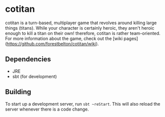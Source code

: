 cotitan
=======
cotitan is a turn-based, multiplayer game that revolves around killing large
things (titans). While your character is certainly heroic, they aren't heroic
enough to kill a titan on their own! therefore, cotitan is rather team-oriented.
For more information about the game, check out the [wiki pages] (https://github.com/forestbelton/cotitan/wiki).

Dependencies
------------
* JRE
* sbt (for development)

Building
--------
To start up a development server, run `sbt ~reStart`. This will also reload the server whenever there is a code change.

